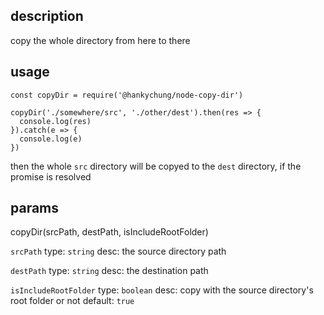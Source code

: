 ## description
copy the whole directory from here to there

## usage
```
const copyDir = require('@hankychung/node-copy-dir')

copyDir('./somewhere/src', './other/dest').then(res => {
  console.log(res)
}).catch(e => {
  console.log(e)
})
```

then the whole `src` directory will be copyed to the `dest` directory, if the promise is resolved

## params
copyDir(srcPath, destPath, isIncludeRootFolder)

`srcPath`
type: `string`
desc: the source directory path

`destPath`
type: `string`
desc: the destination path

`isIncludeRootFolder`
type: `boolean`
desc: copy with the source directory's root folder or not
default: `true`
